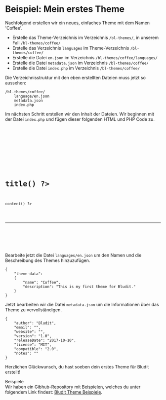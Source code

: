 # Beispiel: Mein erstes Theme
<!-- Position: 2 -->

Nachfolgend erstellen wir ein neues, einfaches Theme mit dem Namen 'Coffee'.

- Erstelle das Theme-Verzeichnis im Verzeichnis `/bl-themes/`, in unserem Fall `/bl-themes/coffee/`
- Erstelle das Verzeichnis `languages` im Theme-Verzeichnis `/bl-themes/coffee/`
- Erstelle die Datei `en.json` im Verzeichnis `/bl-themes/coffee/languages/`
- Erstelle die Datei `metadata.json` im Verzeichnis `/bl-themes/coffee/`
- Erstelle die Datei `index.php` im Verzeichnis `/bl-themes/coffee/`

Die Verzeichnisstruktur mit den eben erstellten Dateien muss jetzt so aussehen:
```
/bl-themes/coffee/
	language/en.json
	metadata.json
	index.php
```

Im nächsten Schritt erstellen wir den Inhalt der Dateien. Wir beginnen mit der Datei `index.php` und fügen dieser folgenden HTML und PHP Code zu.
<pre><code data-language="html"><!DOCTYPE html>
<html>
<head>
	<meta charset="UTF-8">
	<title>Bludit</title>
</head>
<body>
	<?php foreach ($pages as $Page): ?>

	<h1><?php echo $Page->title() ?></h1>
	<div><?php echo $Page->content() ?></div>

	<hr>

	<?php endforeach; ?>
</body>
</html>
</code></pre>

Bearbeite jetzt die Datei `languages/en.json` um den Namen und die Beschreibung des Themes hinzuzufügen.
<pre><code data-language="php">{
	"theme-data":
	{
		"name": "Coffee",
		"description": "This is my first theme for Bludit."
	}
}
</code></pre>

Jetzt bearbeiten wir die Datei `metadata.json` um die Informationen über das Theme zu vervollständigen.
<pre><code data-language="php">{
	"author": "Bludit",
	"email": "",
	"website": "",
	"version": "1.0",
	"releaseDate": "2017-10-10",
	"license": "MIT",
	"compatible": "2.0",
	"notes": ""
}
</code></pre>

Herzlichen Glückwunsch, du hast soeben dein erstes Theme für Bludit erstellt!

<div class="note">
<div class="title">Beispiele</div>
Wir haben ein Gibhub-Repository mit Beispielen, welches du unter folgendem Link findest: <a href="https://github.com/bludit/examples">Bludit Theme Beispiele</a>.
</div>
